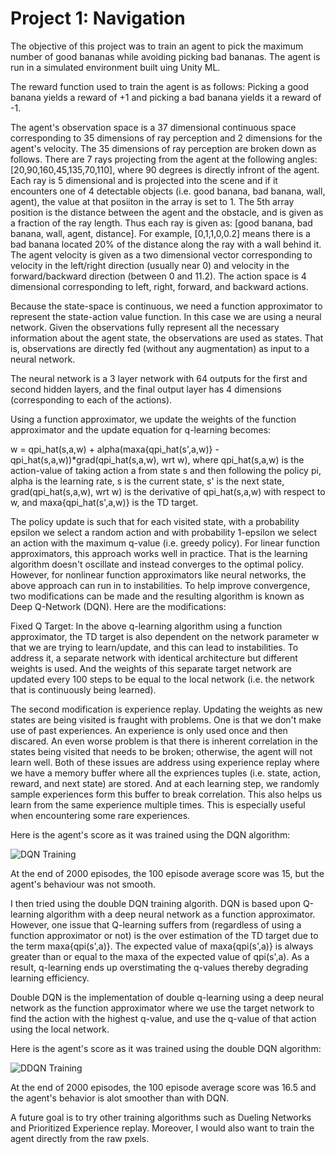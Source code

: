 [//]: # (Image References)

[Image_DQN]: https://github.com/gtg162y/DRLND/blob/master/P1_Navigation/DQN.png "DQN Training"
[Image_DDQN]: https://github.com/gtg162y/DRLND/blob/master/P1_Navigation/DDQN.png "DDQN Training"

# Project 1: Navigation
The objective of this project was to train an agent to pick the maximum number of good bananas while avoiding picking bad bananas. The agent is run in a simulated environment built uing Unity ML.

The reward function used to train the agent is as follows: Picking a good banana yields a reward of +1 and picking a bad banana yields it a reward of -1.

The agent's observation space is a 37 dimensional continuous space corresponding to 35 dimensions of ray perception and 2 dimensions for the agent's velocity. The 35 dimensions of ray perception are broken down as follows. There are 7 rays projecting from the agent at the following angles: [20,90,160,45,135,70,110], where 90 degrees is directly infront of the agent. Each ray is 5 dimensional and is projected into the scene and if it encounters one of 4 detectable objects (i.e. good banana, bad banana, wall, agent), the value at that posiiton in the array is set to 1. The 5th array position is the distance between the agent and the obstacle, and is given as a fraction of the ray length. Thus each ray is given as: [good banana, bad banana, wall, agent, distance]. For example, [0,1,1,0,0.2] means there is a bad banana located 20% of the distance along the ray with a wall behind it. The agent velocity is given as a two dimensional vector corresponding to velocity in the left/right direction (usually near 0) and velocity in the forward/backward direction (between 0 and 11.2). The action space is 4 dimensional corresponding to left, right, forward, and backward actions.

Because the state-space is continuous, we need a function approximator to represent the state-action value function. In this case we are using a neural network. Given the observations fully represent all the necessary information about the agent state, the observations are used as states. That is, observations are directly fed (without any augmentation) as input to a neural network.

The neural network is a 3 layer network with 64 outputs for the first and second hidden layers, and the final output layer has 4 dimensions (corresponding to each of the actions).

Using a function approximator, we update the weights of the function approximator and the update equation for q-learning becomes:

w = qpi_hat(s,a,w) + alpha(maxa{qpi_hat(s',a,w)} - qpi_hat(s,a,w))*grad(qpi_hat(s,a,w), wrt w), where qpi_hat(s,a,w) is the action-value of taking action a from state s and then following the policy pi, alpha is the learning rate, s is the current state, s' is the next state, grad(qpi_hat(s,a,w), wrt w) is the derivative of qpi_hat(s,a,w) with respect to w, and maxa{qpi_hat(s',a,w)} is the TD target.

The policy update is such that for each visited state, with a probability epsilon we select a random action and with probability 1-epsilon we select an action with the maximum q-value (i.e. greedy policy). For linear function approximators, this approach works well in practice. That is the learning algorithm doesn't oscillate and instead converges to the optimal policy. However, for nonlinear function approximators like neural networks, the above approach can run in to instabilities. To help improve convergence, two modifications can be made and the resulting algorithm is known as Deep Q-Network (DQN). Here are the modifications:

Fixed Q Target: In the above q-learning algorithm using a function approximator, the TD target is also dependent on the network parameter w that we are trying to learn/update, and this can lead to instabilities. To address it, a separate network with identical architecture but different weights is used. And the weights of this separate target network are updated every 100 steps to be equal to the local network (i.e. the network that is continuously being learned).

The second modification is experience replay. Updating the weights as new states are being visited is fraught with problems. One is that we don't make use of past experiences. An experience is only used once and then discared. An even worse problem is that there is inherent correlation in the states being visited that needs to be broken; otherwise, the agent will not learn well. Both of these issues are address using experience replay where we have a memory buffer where all the expriences tuples (i.e. state, action, reward, and next state) are stored. And at each learning step, we randomly sample experiences form this buffer to break correlation. This also helps us learn from the same experience multiple times. This is especially useful when encountering some rare experiences.

Here is the agent's score as it was trained using the DQN algorithm:

![DQN Training][Image_DQN]

At the end of 2000 episodes, the 100 episode average score was 15, but the agent's behaviour was not smooth.

I then tried using the double DQN training algorith. DQN is based upon Q-learning algorithm with a deep neural network as a function approximator. However, one issue that Q-learning suffers from (regardless of using a function approximator or not) is the over estimation of the TD target due to the term maxa{qpi(s',a)}. The expected value of maxa{qpi(s',a)} is always greater than or equal to the maxa of the expected value of qpi(s',a). As a result, q-learning ends up overstimating the q-values thereby degrading learning efficiency.

Double DQN is the implementation of double q-learning using a deep neural network as the function approximator where we use the target network to find the action with the highest q-value, and use the q-value of that action using the local network.

Here is the agent's score as it was trained using the double DQN algorithm:

![DDQN Training][Image_DDQN]

At the end of 2000 episodes, the 100 episode average score was 16.5 and the agent's behavior is alot smoother than with DQN.

A future goal is to try other training algorithms such as Dueling Networks and Prioritized Experience replay. Moreover, I would also want to train the agent directly from the raw pxels.
